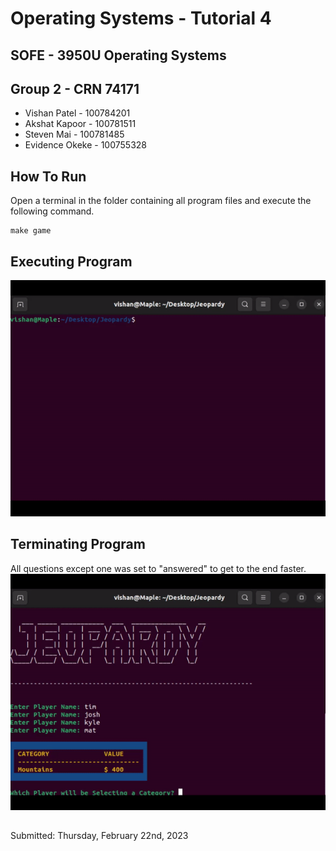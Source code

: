 # Operating Systems - Tutorial 4
## SOFE - 3950U Operating Systems

## Group 2 - CRN 74171
- Vishan Patel - 100784201
- Akshat Kapoor - 100781511
- Steven Mai - 100781485
- Evidence Okeke - 100755328

## How To Run
Open a terminal in the folder containing all program files and execute the following command.
```
make game
```

## Executing Program
![](https://github.com/steven-m02/Group-2-OS-Tutorial-4/blob/main/images/start.gif)

## Terminating Program
All questions except one was set to "answered" to get to the end faster.
![](https://github.com/steven-m02/Group-2-OS-Tutorial-4/blob/main/images/end.gif)

##
Submitted: Thursday, February 22nd, 2023
